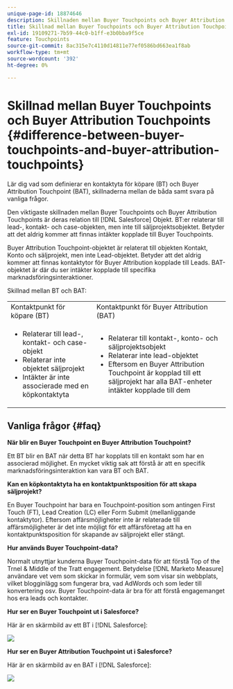 ```yaml
---
unique-page-id: 18874646
description: Skillnaden mellan Buyer Touchpoints och Buyer Attribution Touchpoints - [!DNL Marketo Measure] - Produktdokumentation
title: Skillnad mellan Buyer Touchpoints och Buyer Attribution Touchpoints
exl-id: 19109271-7b59-44c0-b1ff-e3b0bba9f5ce
feature: Touchpoints
source-git-commit: 8ac315e7c4110d14811e77ef0586bd663ea1f8ab
workflow-type: tm+mt
source-wordcount: '392'
ht-degree: 0%

---
```


# Skillnad mellan Buyer Touchpoints och Buyer Attribution Touchpoints {#difference-between-buyer-touchpoints-and-buyer-attribution-touchpoints}

Lär dig vad som definierar en kontaktyta för köpare (BT) och Buyer Attribution Touchpoint (BAT), skillnaderna mellan de båda samt svara på vanliga frågor.

Den viktigaste skillnaden mellan Buyer Touchpoints och Buyer Attribution Touchpoints är deras relation till [!DNL Salesforce] Objekt. BT:er relaterar till lead-, kontakt- och case-objekten, men inte till säljprojektsobjektet. Betyder att det aldrig kommer att finnas intäkter kopplade till Buyer Touchpoints.

Buyer Attribution Touchpoint-objektet är relaterat till objekten Kontakt, Konto och säljprojekt, men inte Lead-objektet. Betyder att det aldrig kommer att finnas kontaktytor för Buyer Attribution kopplade till Leads. BAT-objektet är där du ser intäkter kopplade till specifika marknadsföringsinteraktioner.

Skillnad mellan BT och BAT:

<table> 
 <colgroup> 
  <col> 
  <col> 
 </colgroup> 
 <tbody> 
  <tr> 
   <td>Kontaktpunkt för köpare (BT)</td> 
   <td>Kontaktpunkt för Buyer Attribution (BAT)</td> 
  </tr> 
  <tr> 
   <td> 
    <ul> 
     <li>Relaterar till lead-, kontakt- och case-objekt</li> 
     <li>Relaterar inte objektet säljprojekt</li> 
     <li>Intäkter är inte associerade med en köpkontaktyta</li> 
    </ul></td> 
   <td> 
    <ul> 
     <li>Relaterar till kontakt-, konto- och säljprojektsobjekt</li> 
     <li>Relaterar inte lead-objektet</li> 
     <li>Eftersom en Buyer Attribution Touchpoint är kopplad till ett säljprojekt har alla BAT-enheter intäkter kopplade till dem</li> 
    </ul></td> 
  </tr> 
 </tbody> 
</table>

## Vanliga frågor {#faq}

**När blir en Buyer Touchpoint en Buyer Attribution Touchpoint?**

Ett BT blir en BAT när detta BT har kopplats till en kontakt som har en associerad möjlighet. En mycket viktig sak att förstå är att en specifik marknadsföringsinteraktion kan vara BT och BAT.

**Kan en köpkontaktyta ha en kontaktpunktsposition för att skapa säljprojekt?**

En Buyer Touchpoint har bara en Touchpoint-position som antingen First Touch (FT), Lead Creation (LC) eller Form Submit (mellanliggande kontaktytor). Eftersom affärsmöjligheter inte är relaterade till affärsmöjligheter är det inte möjligt för ett affärsföretag att ha en kontaktpunktsposition för skapande av säljprojekt eller stängt.

**Hur används Buyer Touchpoint-data?**

Normalt utnyttjar kunderna Buyer Touchpoint-data för att förstå Top of the Trnel &amp; Middle of the Tratt engagement. Betydelse [!DNL Marketo Measure] användare vet vem som skickar in formulär, vem som visar sin webbplats, vilket blogginlägg som fungerar bra, vad AdWords och som leder till konvertering osv. Buyer Touchpoint-data är bra för att förstå engagemanget hos era leads och kontakter.

**Hur ser en Buyer Touchpoint ut i Salesforce?**

Här är en skärmbild av ett BT i [!DNL Salesforce]:

![](assets/1.png)

**Hur ser en Buyer Attribution Touchpoint ut i Salesforce?**

Här är en skärmbild av en BAT i [!DNL Salesforce]:

![](assets/2.png)
